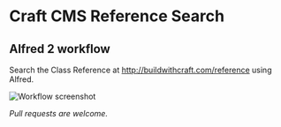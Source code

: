 # Craft CMS Reference Search

## Alfred 2 workflow

Search the Class Reference at http://buildwithcraft.com/reference using Alfred.

![Workflow screenshot](/screenshot.jpg?raw=true)

_Pull requests are welcome._